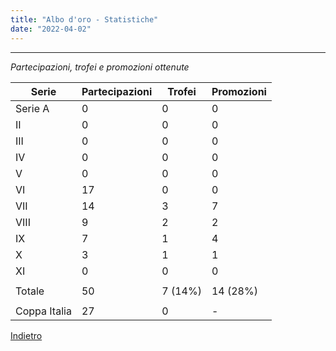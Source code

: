 ```yaml
---
title: "Albo d'oro - Statistiche"
date: "2022-04-02"
---
```


---

*Partecipazioni, trofei e promozioni ottenute*

| Serie | Partecipazioni| Trofei | Promozioni | 
| - | - | - | - | 
| Serie A | 0  | 0 | 0 | 
| II      | 0  | 0 | 0 | 
| III     | 0  | 0 | 0 | 
| IV      | 0  | 0 | 0 | 
| V       | 0  | 0 | 0 | 
| VI      | 17 | 0 | 0 | 
| VII     | 14 | 3 | 7 | 
| VIII    | 9  | 2 | 2 | 
| IX      | 7  | 1 | 4 | 
| X       | 3  | 1 | 1 | 
| XI      | 0  | 0 | 0 | 
|  |  |  |  | 
| Totale | 50 | 7 (14%) | 14 (28%) | 
|  |  |  |  | 
| Coppa Italia | 27  | 0 | - |

[ Indietro ](../)